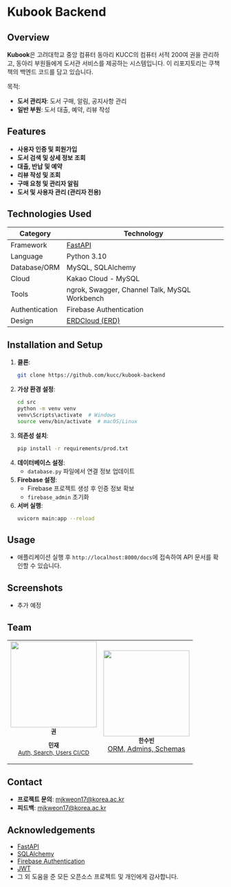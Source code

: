 # Kubook Backend

## Overview
**Kubook**은 고려대학교 중앙 컴퓨터 동아리 KUCC의 컴퓨터 서적 200여 권을 관리하고, 동아리 부원들에게 도서관 서비스를 제공하는 시스템입니다. 이 리포지토리는 쿠책책의 백엔드 코드를 담고 있습니다.

목적:
- **도서 관리자**: 도서 구매, 알림, 공지사항 관리
- **일반 부원**: 도서 대출, 예약, 리뷰 작성

## Features
- **사용자 인증 및 회원가입**
- **도서 검색 및 상세 정보 조회**
- **대출, 반납 및 예약**
- **리뷰 작성 및 조회**
- **구매 요청 및 관리자 알림**
- **도서 및 사용자 관리 (관리자 전용)**

## Technologies Used
| Category        | Technology                                    |
|-----------------|-----------------------------------------------|
| Framework       | [FastAPI](https://fastapi.tiangolo.com/)      |
| Language        | Python 3.10                                   |
| Database/ORM    | MySQL, SQLAlchemy                             |
| Cloud           | Kakao Cloud - MySQL                           |
| Tools           | ngrok, Swagger, Channel Talk, MySQL Workbench |
| Authentication  | Firebase Authentication                       |
| Design          | [ERDCloud (ERD)](https://www.erdcloud.com/d/nSaQY4NjMcnwcQ3CM) |

## Installation and Setup
1. **클론**:
   ```bash
   git clone https://github.com/kucc/kubook-backend
   ```
2. **가상 환경 설정**:
   ```bash
   cd src
   python -m venv venv
   venv\Scripts\activate  # Windows
   source venv/bin/activate  # macOS/Linux
   ```
3. **의존성 설치**:
   ```bash
   pip install -r requirements/prod.txt
   ```
4. **데이터베이스 설정**:
   - `database.py` 파일에서 연결 정보 업데이트
5. **Firebase 설정**:
   - Firebase 프로젝트 생성 후 인증 정보 확보
   - `firebase_admin` 초기화
6. **서버 실행**:
   ```bash
   uvicorn main:app --reload
   ```

## Usage
- 애플리케이션 실행 후 `http://localhost:8000/docs`에 접속하여 API 문서를 확인할 수 있습니다.

## Screenshots
- 추가 예정

## Team
<table>
  <tr>
    <td align="center"><img src="https://avatars.githubusercontent.com/u/75142329?v=4" width="200px;" alt=""/><br /><sub><b>권

민재</b></sub><br /><a href="https://github.com/mjkweon17">Auth, Search, Users CI/CD</a></td>
    <td align="center"><img src="https://avatars.githubusercontent.com/u/76930385?v=4" width="200px;" alt=""/><br /><sub><b>한수빈</b></sub><br /><a href="https://github.com/smreosms13">ORM, Admins, Schemas</a></td>
  </tr>
</table>

## Contact
- **프로젝트 문의**: [mjkweon17@korea.ac.kr](mailto:mjkweon17@korea.ac.kr)
- **피드백**: [mjkweon17@korea.ac.kr](mailto:mjkweon17@korea.ac.kr)

## Acknowledgements
- [FastAPI](https://fastapi.tiangolo.com/)
- [SQLAlchemy](https://www.sqlalchemy.org/)
- [Firebase Authentication](https://firebase.google.com/docs/auth)
- [JWT](https://jwt.io/)
- 그 외 도움을 준 모든 오픈소스 프로젝트 및 개인에게 감사합니다.